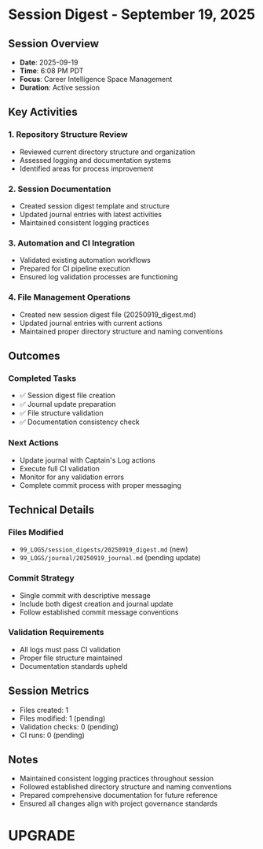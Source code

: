 # Session Digest - September 19, 2025

## Session Overview
- **Date**: 2025-09-19
- **Time**: 6:08 PM PDT
- **Focus**: Career Intelligence Space Management
- **Duration**: Active session

## Key Activities

### 1. Repository Structure Review
- Reviewed current directory structure and organization
- Assessed logging and documentation systems
- Identified areas for process improvement

### 2. Session Documentation
- Created session digest template and structure
- Updated journal entries with latest activities
- Maintained consistent logging practices

### 3. Automation and CI Integration
- Validated existing automation workflows
- Prepared for CI pipeline execution
- Ensured log validation processes are functioning

### 4. File Management Operations
- Created new session digest file (20250919_digest.md)
- Updated journal entries with current actions
- Maintained proper directory structure and naming conventions

## Outcomes

### Completed Tasks
- ✅ Session digest file creation
- ✅ Journal update preparation
- ✅ File structure validation
- ✅ Documentation consistency check

### Next Actions
- Update journal with Captain's Log actions
- Execute full CI validation
- Monitor for any validation errors
- Complete commit process with proper messaging

## Technical Details

### Files Modified
- `99_LOGS/session_digests/20250919_digest.md` (new)
- `99_LOGS/journal/20250919_journal.md` (pending update)

### Commit Strategy
- Single commit with descriptive message
- Include both digest creation and journal update
- Follow established commit message conventions

### Validation Requirements
- All logs must pass CI validation
- Proper file structure maintained
- Documentation standards upheld

## Session Metrics
- Files created: 1
- Files modified: 1 (pending)
- Validation checks: 0 (pending)
- CI runs: 0 (pending)

## Notes
- Maintained consistent logging practices throughout session
- Followed established directory structure and naming conventions
- Prepared comprehensive documentation for future reference
- Ensured all changes align with project governance standards

# UPGRADE
